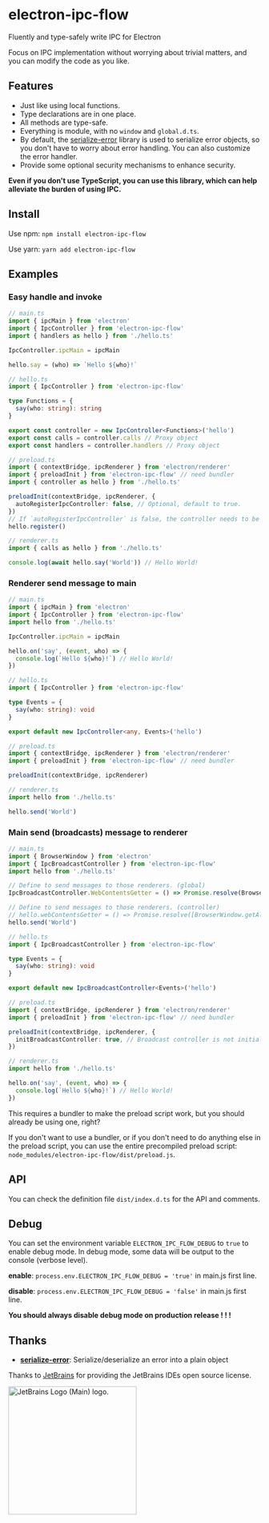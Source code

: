 # electron-ipc-flow

Fluently and type-safely write IPC for Electron

Focus on IPC implementation without worrying about trivial matters, and you can modify the code as you like.

## Features

* Just like using local functions.
* Type declarations are in one place.
* All methods are type-safe.
* Everything is module, with no `window` and `global.d.ts`.
* By default, the [serialize-error](https://www.npmjs.com/package/serialize-error) library is used to serialize error objects, so you don't have to worry about error handling. You can also customize the error handler.
* Provide some optional security mechanisms to enhance security.

**Even if you don't use TypeScript, you can use this library, which can help alleviate the burden of using IPC.**

## Install

Use npm: `npm install electron-ipc-flow`

Use yarn: `yarn add electron-ipc-flow`

## Examples

### Easy handle and invoke

```typescript
// main.ts
import { ipcMain } from 'electron'
import { IpcController } from 'electron-ipc-flow'
import { handlers as hello } from './hello.ts'

IpcController.ipcMain = ipcMain

hello.say = (who) => `Hello ${who}!`

// hello.ts
import { IpcController } from 'electron-ipc-flow'

type Functions = {
  say(who: string): string
}

export const controller = new IpcController<Functions>('hello')
export const calls = controller.calls // Proxy object
export const handlers = controller.handlers // Proxy object

// preload.ts
import { contextBridge, ipcRenderer } from 'electron/renderer'
import { preloadInit } from 'electron-ipc-flow' // need bundler
import { controller as hello } from './hello.ts'

preloadInit(contextBridge, ipcRenderer, {
  autoRegisterIpcController: false, // Optional, default to true.
})
// If `autoRegisterIpcController` is false, the controller needs to be register manually.
hello.register()

// renderer.ts
import { calls as hello } from './hello.ts'

console.log(await hello.say('World')) // Hello World!
```

### Renderer send message to main

```typescript
// main.ts
import { ipcMain } from 'electron'
import { IpcController } from 'electron-ipc-flow'
import hello from './hello.ts'

IpcController.ipcMain = ipcMain

hello.on('say', (event, who) => {
  console.log(`Hello ${who}!`) // Hello World!
})

// hello.ts
import { IpcController } from 'electron-ipc-flow'

type Events = {
  say(who: string): void
}

export default new IpcController<any, Events>('hello')

// preload.ts
import { contextBridge, ipcRenderer } from 'electron/renderer'
import { preloadInit } from 'electron-ipc-flow' // need bundler

preloadInit(contextBridge, ipcRenderer)

// renderer.ts
import hello from './hello.ts'

hello.send('World')
```

### Main send (broadcasts) message to renderer

```typescript
// main.ts
import { BrowserWindow } from 'electron'
import { IpcBroadcastController } from 'electron-ipc-flow'
import hello from './hello.ts'

// Define to send messages to those renderers. (global)
IpcBroadcastController.WebContentsGetter = () => Promise.resolve(BrowserWindow.getAllWindows().map((win) => win.webContents))

// Define to send messages to those renderers. (controller)
// hello.webContentsGetter = () => Promise.resolve([BrowserWindow.getAllWindows()[0].webContents]) 
hello.send('World')

// hello.ts
import { IpcBroadcastController } from 'electron-ipc-flow'

type Events = {
  say(who: string): void
}

export default new IpcBroadcastController<Events>('hello')

// preload.ts
import { contextBridge, ipcRenderer } from 'electron/renderer'
import { preloadInit } from 'electron-ipc-flow' // need bundler

preloadInit(contextBridge, ipcRenderer, {
  initBroadcastController: true, // Broadcast controller is not initialized by default
})

// renderer.ts
import hello from './hello.ts'

hello.on('say', (event, who) => {
  console.log(`Hello ${who}!`) // Hello World!
})
```

This requires a bundler to make the preload script work, but you should already be using one, right?

If you don't want to use a bundler, or if you don't need to do anything else in the preload script, you can use the entire precompiled preload script: `node_modules/electron-ipc-flow/dist/preload.js`.

## API

You can check the definition file `dist/index.d.ts` for the API and comments.

## Debug

You can set the environment variable `ELECTRON_IPC_FLOW_DEBUG` to `true` to enable debug mode. In debug mode, some data will be output to the console (verbose level).

**enable**: `process.env.ELECTRON_IPC_FLOW_DEBUG = 'true'` in main.js first line.

**disable**: `process.env.ELECTRON_IPC_FLOW_DEBUG = 'false'` in main.js first line.

**You should always disable debug mode on production release ! ! !**

## Thanks

* **[serialize-error](https://www.npmjs.com/package/serialize-error)**: Serialize/deserialize an error into a plain object

Thanks to [JetBrains](https://jb.gg/OpenSourceSupport) for providing the JetBrains IDEs open source license.

<a href="https://jb.gg/OpenSourceSupport"><img src="https://resources.jetbrains.com/storage/products/company/brand/logos/jb_beam.png" alt="JetBrains Logo (Main) logo." width="256px" height="256px"></a>
